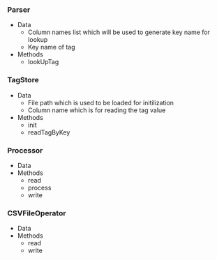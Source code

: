 ### Parser
- Data
    - Column names list which will be used to generate key name for lookup
    - Key name of tag
- Methods
    - lookUpTag

### TagStore
- Data
    - File path which is used to be loaded for initilization
    - Column name which is for reading the tag value
- Methods
    - init
    - readTagByKey

### Processor
- Data
- Methods
    - read
    - process
    - write

### CSVFileOperator
- Data
- Methods
    - read
    - write